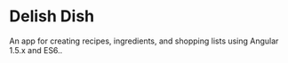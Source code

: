 # Delish Dish

An app for creating recipes, ingredients, and shopping lists using Angular 1.5.x and ES6..

